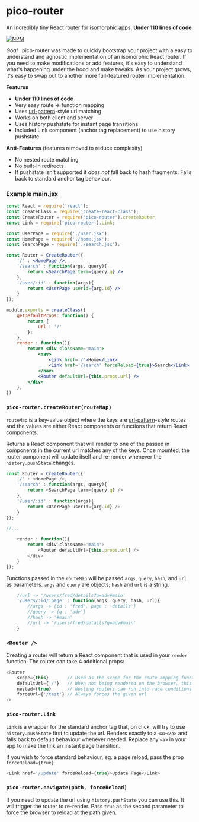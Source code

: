 # pico-router
An incredibly tiny React router for isomorphic apps. **Under 110 lines of code**

[![NPM](https://nodei.co/npm/pico-router.png)](https://nodei.co/npm/pico-router/)

*Goal* : pico-router was made to quickly bootstrap your project with a easy to understand and agnostic implementation of an isomorphic React router.
If you need to make modifications or add features, it's easy to understand what's happening under the hood and make tweaks.
As your project grows, it's easy to swap out to another more full-featured router implementation.

**Features**

* **Under 110 lines of code**
* Very easy route -> function mapping
* Uses [url-pattern](https://www.npmjs.com/package/url-pattern)-style url matching
* Works on both client and server
* Uses history pushstate for instant page transitions
* Included Link component (anchor tag replacement) to use history pushstate

**Anti-Features** (features removed to reduce complexity)

* No nested route matching
* No built-in redirects
* If pushstate isn't supported it *does not* fall back to hash fragments. Falls back to standard anchor tag behaviour.



### Example main.jsx
```jsx
const React = require('react');
const createClass = require('create-react-class');
const CreateRouter = require('pico-router').createRouter;
const Link = require('pico-router').Link;

const UserPage = require('./user.jsx');
const HomePage = require('./home.jsx');
const SearchPage = require('./search.jsx');

const Router = CreateRouter({
	'/' : <HomePage />,
	'/search' : function(args, query){
		return <SearchPage term={query.q} />
	},
	'/user/:id' : function(args){
		return <UserPage userId={arg.id} />
	}
});

module.exports = createClass({
	getDefaultProps: function() {
		return {
			url : '/'
		};
	},
	render : function(){
		return <div className='main'>
			<nav>
				<Link href='/'>Home</Link>
				<Link href='/search' forceReload={true}>Search</Link>
			</nav>
			<Router defaultUrl={this.props.url} />
		</div>
	},
})
```

### `pico-router.createRouter(routeMap)`

`routeMap` is a key-value object where the keys are [url-pattern](https://www.npmjs.com/package/url-pattern)-style
routes and the values are either React components or functions that return React components.

Returns a React component that will render to one of the passed in components in the current url matches any of the keys. Once mounted, the router component will update itself and re-render whenever the `history.pushState` changes.

```javascript
const Router = CreateRouter({
	'/' : <HomePage />,
	'/search' : function(args, query){
		return <SearchPage term={query.q} />
	},
	'/user/:id' : function(args){
		return <UserPage userId={arg.id} />
	}
});

//...

	render : function(){
		return <div className='main'>
			<Router defaultUrl={this.props.url} />
		</div>
	}
});

```

Functions passed in the `routeMap` will be passed `args`, `query`, `hash`, and `url` as parameters. `args` and `query` are objects; `hash` and `url` is a string.

```javascript
	//url -> '/users/fred/details?q=adv#main'
	'/users/:id/:page' : function(args, query, hash, url){
		//args -> {id : 'fred', page : 'details'}
		//query -> {q : 'adv'}
		//hash -> '#main'
		//url -> '/users/fred/details?q=adv#main'
	}
```

### `<Router />`
Creating a router will return a React component that is used in your `render` function. The router can take 4 additional props:

```javascript
<Router
	scope={this}       // Used as the scope for the route ampping functions. Useful if your route mapping needs props or state
	defaultUrl={'/'}   // When not being rendered on the browser, this defines what url it should use.
	nested={true}      // Nesting routers can run into race conditions with events firing. If you have a router rendering another router, the child router should have the nested prop set as true
	forceUrl={'/test'} // Always forces the given url
/>

```


### `pico-router.Link`

`Link` is a wrapper for the standard anchor tag that, on click, will try to use `history.pushState` first to update the url. Renders exactly to a `<a></a>` and falls back to default behaviour whenever needed. Replace any `<a>` in your app to make the link an instant page transition.

If you wish to force standard behaviour, eg. a page reload, pass the prop `forceReload={true}`

```javascript
<Link href='/update' forceReload={true}>Update Page</Link>
```

### `pico-router.navigate(path, forceReload)`

If you need to update the url using `history.pushState` you can use this. It will trigger the router to re-render. Pass `true` as the second parameter to force the browser to reload at the path given.
